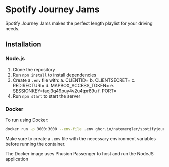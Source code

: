 # Spotify Journey Jams

Spotify Journey Jams makes the perfect length playlist for your driving needs.

## Installation

### Node.js

1. Clone the repository
2. Run `npm install` to install dependencies
3. Create a `.env` file with:
    a. CLIENTID=<YourSpotifyClientId>
    b. CLIENTSECRET=<YourSpotifyClientSecret>
    c. REDIRECTURI=<YourSpotifyRedirectURI>
    d. MAPBOX_ACCESS_TOKEN=<YourMapboxAccessToken>
    e. SESSIONKEY=faoj3q49puy4v2u4tpr89u
    f. PORT=<YourPortNumber>
4. Run `npm start` to start the server

### Docker

To run using Docker:

```bash
docker run -p 3000:3000 --env-file .env ghcr.io/natemergler/spotifyjourneyjams:latest
```

Make sure to create a `.env` file with the necessary environment variables before running the container.

The Docker image uses Phusion Passenger to host and run the NodeJS application